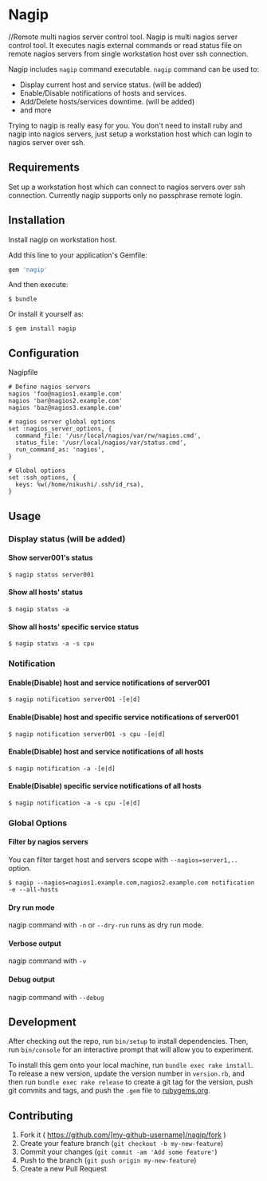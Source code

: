 # Nagip

//Remote multi nagios server control tool. 
Nagip is multi nagios server control tool. It executes nagis external commands or read status file on remote nagios servers from single workstation host over ssh connection.

Nagip includes `nagip` command executable. `nagip` command can be used to:

* Display current host and service status. (will be added)
* Enable/Disable notifications of hosts and services.
* Add/Delete hosts/services downtime. (will be added)
* and more

Trying to nagip is really easy for you. You don't need to install ruby and nagip into nagios servers, just setup a workstation host which can login to nagios server over ssh.

## Requirements

Set up a workstation host which can connect to nagios servers over ssh connection. Currently nagip supports only no passphrase remote login.

## Installation

Install nagip on workstation host.

Add this line to your application's Gemfile:

```ruby
gem 'nagip'
```

And then execute:

    $ bundle

Or install it yourself as:

    $ gem install nagip

## Configuration

Nagipfile

```
# Define nagios servers
nagios 'foo@nagios1.example.com'
nagios 'bar@nagios2.example.com'
nagios 'baz@nagios3.example.com'

# nagios server global options 
set :nagios_server_options, {
  command_file: '/usr/local/nagios/var/rw/nagios.cmd',
  status_file: '/usr/local/nagios/var/status.cmd',
  run_command_as: 'nagios',
}

# Global options
set :ssh_options, {
  keys: %w(/home/nikushi/.ssh/id_rsa),
}
```

## Usage


### Display status (will be added)

#### Show server001's status

```
$ nagip status server001
```

#### Show all hosts' status

```
$ nagip status -a
```

#### Show all hosts' specific service status

```
$ nagip status -a -s cpu
```

### Notification

#### Enable(Disable) host and service notifications of server001

```
$ nagip notification server001 -[e|d]
```

#### Enable(Disable) host and specific service notifications of server001

```
$ nagip notification server001 -s cpu -[e|d] 
```

#### Enable(Disable) host and service notifications of all hosts

```
$ nagip notification -a -[e|d] 
```

#### Enable(Disable) specific service notifications of all hosts

```
$ nagip notification -a -s cpu -[e|d] 
```


### Global Options

#### Filter by nagios servers

You can filter target host and servers scope with `--nagios=server1,..` option.

```
$ nagip --nagios=nagios1.example.com,nagios2.example.com notification -e --all-hosts
```

#### Dry run mode

nagip command with `-n` or `--dry-run` runs as dry run mode.

#### Verbose output

nagip command with `-v`

#### Debug output

nagip command with `--debug`


## Development

After checking out the repo, run `bin/setup` to install dependencies. Then, run `bin/console` for an interactive prompt that will allow you to experiment.

To install this gem onto your local machine, run `bundle exec rake install`. To release a new version, update the version number in `version.rb`, and then run `bundle exec rake release` to create a git tag for the version, push git commits and tags, and push the `.gem` file to [rubygems.org](https://rubygems.org).

## Contributing

1. Fork it ( https://github.com/[my-github-username]/nagip/fork )
2. Create your feature branch (`git checkout -b my-new-feature`)
3. Commit your changes (`git commit -am 'Add some feature'`)
4. Push to the branch (`git push origin my-new-feature`)
5. Create a new Pull Request
